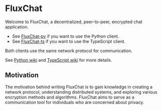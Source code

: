 # FluxChat

Welcome to FluxChat, a decentralized, peer-to-peer, encrypted chat application.

- See [FluxChat-py](/FluxChat/fluxchat-py) if you want to use the Python client.
- See [FluxChat-ts](/FluxChat/fluxchat-ts) if you want to use the TypeScript client.

Both clients use the same network protocol for communication.

See [Python wiki](/FluxChat/fluxchat-py/wiki) and [TypeScript wiki](/FluxChat/fluxchat-ts/wiki) for more details.

## Motivation

The motivation behind writing FluxChat is to gain knowledge in creating a network protocol, understanding distributed systems, and exploring various encryption methods and algorithms. FluxChat aims to serve as a communication tool for individuals who are concerned about privacy.
